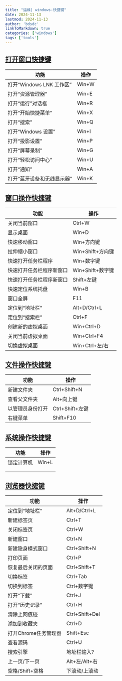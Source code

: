 ```yaml
---
title: "运维| windows-快捷键"
date: 2024-11-13
lastmod: 2024-11-13
author: 'bdsdc'
linkToMarkdown: true
categories: ['windows']
tags: ['tools']
---
```


## [打开窗口快捷键](http://www.xionglilong.com/others/windows/shortcut.html#打开窗口快捷键)

| 功能 | 操作 |
| --- | --- |
| 打开“Windows LNK 工作区” | Win+W |
| 打开“资源管理器” | Win+E |
| 打开“运行”对话框 | Win+R |
| 打开“开始快捷菜单” | Win+X |
| 打开“搜索” | Win+Q |
| 打开“Windows 设置” | Win+I |
| 打开“投影设置” | Win+P |
| 打开“屏幕录制” | Win+G |
| 打开“轻松访问中心” | Win+U |
| 打开“通知” | Win+A |
| 打开“蓝牙设备和无线显示器” | Win+K |

## [窗口操作快捷键](http://www.xionglilong.com/others/windows/shortcut.html#窗口操作快捷键)

| 功能 | 操作 |
| --- | --- |
| 关闭当前窗口 | Ctrl+W |
| 显示桌面 | Win+D |
| 快速移动窗口 | Win+方向键 |
| 拉伸缩小窗口 | Win+Shift+方向键 |
| 快速打开任务栏程序 | Win+数字键 |
| 快速打开任务栏程序新窗口 | Win+Shift+数字键 |
| 快速打开任务栏程序新窗口 | Shift+左键 |
| 快速定位系统托盘 | Win+B |
| 窗口全屏 | F11 |
| 定位到“地址栏” | Alt+D/Ctrl+L |
| 定位到“搜索栏” | Ctrl+F |
| 创建新的虚拟桌面 | Win+Ctrl+D |
| 关闭当前虚拟桌面 | Win+Ctrl+F4 |
| 切换虚拟桌面 | Win+Ctrl+左/右 |

## [文件操作快捷键](http://www.xionglilong.com/others/windows/shortcut.html#文件操作快捷键)

| 功能 | 操作 |
| --- | --- |
| 新建文件夹 | Ctrl+Shift+N |
| 查看父文件夹 | Alt+向上键 |
| 以管理员身份打开 | Ctrl+Shift+左键 |
| 右键菜单 | Shift+F10 |

## [系统操作快捷键](http://www.xionglilong.com/others/windows/shortcut.html#系统操作快捷键)

| 功能 | 操作 |
| --- | --- |
| 锁定计算机 | Win+L |
|  |  |
|  |  |

## [浏览器快捷键](http://www.xionglilong.com/others/windows/shortcut.html#浏览器快捷键)

| 功能 | 操作 |
| --- | --- |
| 定位到“地址栏” | Alt+D/Ctrl+L |
| 新建标签页 | Ctrl+T |
| 关闭标签页 | Ctrl+W |
| 新建窗口 | Ctrl+N |
| 新建隐身模式窗口 | Ctrl+Shift+N |
| 打印页面 | Ctrl+P |
| 恢复最后关闭的页面 | Ctrl+Shift+T |
| 切换标签 | Ctrl+Tab |
| 切换到标签 | Ctrl+数字键 |
| 打开“下载” | Ctrl+J |
| 打开“历史记录” | Ctrl+H |
| 清除上网痕迹 | Ctrl+Shift+Del |
| 添加到收藏夹 | Ctrl+D |
| 打开Chrome任务管理器 | Shift+Esc |
| 查看源码 | Ctrl+U |
| 搜索引擎 | 地址栏输入? |
| 上一页/下一页 | Alt+左/Alt+右 |
| 空格/Shift+空格 | 下滚动/上滚动 |
